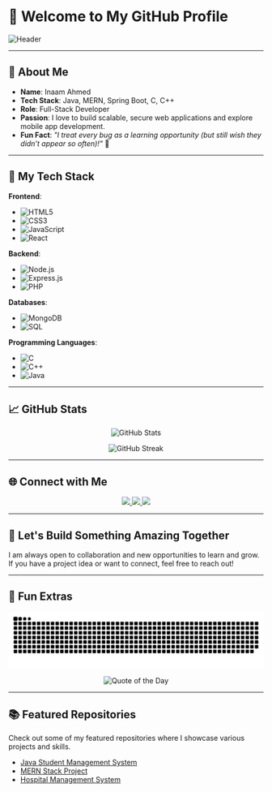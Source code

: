 # 👋 Welcome to My GitHub Profile

![Header](https://github.com/InaamCodes/InaamCodes/raw/main/DALL%C2%B7E%202024-11-23%2002.00.09%20-%20A%20header%20image%20with%20the%20text%20'InaamCodes'%20written%20on%20it.%20The%20background%20should%20be%20professional%2C%20modern%2C%20and%20technology-themed%2C%20incorporating%20elements%20.webp)

---

## 🌟 About Me

- **Name**: Inaam Ahmed
- **Tech Stack**: Java, MERN, Spring Boot, C, C++
- **Role**: Full-Stack Developer
- **Passion**: I love to build scalable, secure web applications and explore mobile app development.  
- **Fun Fact**: _"I treat every bug as a learning opportunity (but still wish they didn’t appear so often)!"_ 🐞

---

## 🚀 My Tech Stack

**Frontend**:
- ![HTML5](https://img.shields.io/badge/HTML5-E34F26?style=for-the-badge&logo=html5&logoColor=white)
- ![CSS3](https://img.shields.io/badge/CSS3-1572B6?style=for-the-badge&logo=css3&logoColor=white)
- ![JavaScript](https://img.shields.io/badge/JavaScript-F7DF1E?style=for-the-badge&logo=javascript&logoColor=black)
- ![React](https://img.shields.io/badge/React-20232A?style=for-the-badge&logo=react&logoColor=61DAFB)

**Backend**:
- ![Node.js](https://img.shields.io/badge/Node.js-43853D?style=for-the-badge&logo=node.js&logoColor=white)
- ![Express.js](https://img.shields.io/badge/Express.js-000000?style=for-the-badge&logo=express&logoColor=white)
- ![PHP](https://img.shields.io/badge/PHP-777BB4?style=for-the-badge&logo=php&logoColor=white)

**Databases**:
- ![MongoDB](https://img.shields.io/badge/MongoDB-47A248?style=for-the-badge&logo=mongodb&logoColor=white)
- ![SQL](https://img.shields.io/badge/SQL-4479A1?style=for-the-badge&logo=postgresql&logoColor=white)

**Programming Languages**:
- ![C](https://img.shields.io/badge/C-A8B9CC?style=for-the-badge&logo=c&logoColor=white)
- ![C++](https://img.shields.io/badge/C++-00599C?style=for-the-badge&logo=cplusplus&logoColor=white)
- ![Java](https://img.shields.io/badge/Java-ED8B00?style=for-the-badge&logo=java&logoColor=white)

---

## 📈 GitHub Stats

<p align="center">
  <img src="https://github-readme-stats.vercel.app/api?username=InaamCodes&show_icons=true&hide_title=true&theme=github_dark&hide=prs" alt="GitHub Stats" />
</p>

<p align="center">
  <img src="https://github-readme-streak-stats.herokuapp.com/?user=InaamCodes&theme=github-dark-blue&hide_border=true" alt="GitHub Streak" />
</p>

---

## 🌐 Connect with Me

<p align="center">
  <a href="https://www.linkedin.com/in/inaam-ahmed-563676282" target="_blank">
    <img src="https://img.shields.io/badge/LinkedIn-0077B5?style=for-the-badge&logo=linkedin&logoColor=white">
  </a>
  <a href="mailto:inaammta@gmail.com">
    <img src="https://img.shields.io/badge/Email-D14836?style=for-the-badge&logo=gmail&logoColor=white">
  </a>
  <a href="https://www.instagram.com/itz._.inxxm/" target="_blank">
    <img src="https://img.shields.io/badge/Instagram-E4405F?style=for-the-badge&logo=instagram&logoColor=white">
  </a>
</p>

---

## 💬 Let's Build Something Amazing Together

I am always open to collaboration and new opportunities to learn and grow. If you have a project idea or want to connect, feel free to reach out!

---

## 🌱 Fun Extras

<p align="center">
  <img src="https://github.com/Platane/snk/raw/output/github-contribution-grid-snake.svg" alt="Contribution Snake Animation" />
</p>

<p align="center">
  <img src="https://quotes-github-readme.vercel.app/api?type=horizontal&theme=radical" alt="Quote of the Day">
</p>

---

## 📚 Featured Repositories

Check out some of my featured repositories where I showcase various projects and skills.

- [Java Student Management System](https://github.com/InaamCodes/StudentManagementSystem)
- [MERN Stack Project](https://github.com/InaamCodes/MERNStackProject)
- [Hospital Management System](https://github.com/InaamCodes/HospitalManagement)
